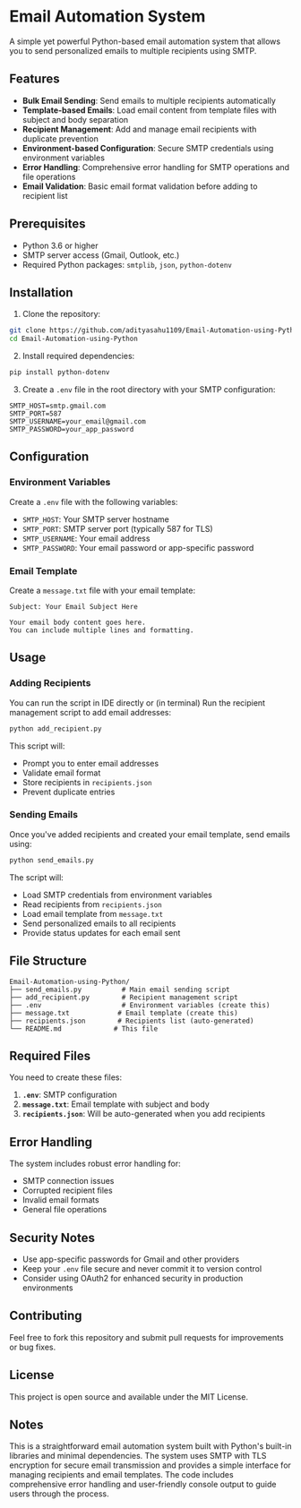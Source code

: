 


# Email Automation System

A simple yet powerful Python-based email automation system that allows you to send personalized emails to multiple recipients using SMTP.

## Features

- **Bulk Email Sending**: Send emails to multiple recipients automatically 
- **Template-based Emails**: Load email content from template files with subject and body separation 
- **Recipient Management**: Add and manage email recipients with duplicate prevention  
- **Environment-based Configuration**: Secure SMTP credentials using environment variables 
- **Error Handling**: Comprehensive error handling for SMTP operations and file operations 
- **Email Validation**: Basic email format validation before adding to recipient list  

## Prerequisites

- Python 3.6 or higher
- SMTP server access (Gmail, Outlook, etc.)
- Required Python packages: `smtplib`, `json`, `python-dotenv`

## Installation

1. Clone the repository:
```bash
git clone https://github.com/adityasahu1109/Email-Automation-using-Python.git
cd Email-Automation-using-Python
```

2. Install required dependencies:
```bash
pip install python-dotenv
```

3. Create a `.env` file in the root directory with your SMTP configuration:
```env
SMTP_HOST=smtp.gmail.com
SMTP_PORT=587
SMTP_USERNAME=your_email@gmail.com
SMTP_PASSWORD=your_app_password
```

## Configuration

### Environment Variables
Create a `.env` file with the following variables: 

- `SMTP_HOST`: Your SMTP server hostname
- `SMTP_PORT`: SMTP server port (typically 587 for TLS)
- `SMTP_USERNAME`: Your email address
- `SMTP_PASSWORD`: Your email password or app-specific password

### Email Template
Create a `message.txt` file with your email template: 

```
Subject: Your Email Subject Here

Your email body content goes here.
You can include multiple lines and formatting.
```

## Usage

### Adding Recipients

You can run the script in IDE directly or (in terminal) Run the recipient management script to add email addresses: 
```bash
python add_recipient.py
```

This script will:
- Prompt you to enter email addresses
- Validate email format
- Store recipients in `recipients.json`
- Prevent duplicate entries

### Sending Emails

Once you've added recipients and created your email template, send emails using:  

```bash
python send_emails.py
```

The script will:
- Load SMTP credentials from environment variables
- Read recipients from `recipients.json`
- Load email template from `message.txt`
- Send personalized emails to all recipients
- Provide status updates for each email sent

## File Structure

```
Email-Automation-using-Python/
├── send_emails.py          # Main email sending script
├── add_recipient.py        # Recipient management script
├── .env                    # Environment variables (create this)
├── message.txt            # Email template (create this)
├── recipients.json        # Recipients list (auto-generated)
└── README.md             # This file
```

## Required Files

You need to create these files:

1. **`.env`**: SMTP configuration 
2. **`message.txt`**: Email template with subject and body  
3. **`recipients.json`**: Will be auto-generated when you add recipients 

## Error Handling

The system includes robust error handling for:
- SMTP connection issues 
- Corrupted recipient files 
- Invalid email formats 
- General file operations

## Security Notes

- Use app-specific passwords for Gmail and other providers
- Keep your `.env` file secure and never commit it to version control
- Consider using OAuth2 for enhanced security in production environments

## Contributing

Feel free to fork this repository and submit pull requests for improvements or bug fixes.

## License

This project is open source and available under the MIT License.

## Notes

This is a straightforward email automation system built with Python's built-in libraries and minimal dependencies. The system uses SMTP with TLS encryption for secure email transmission and provides a simple interface for managing recipients and email templates. The code includes comprehensive error handling and user-friendly console output to guide users through the process.
